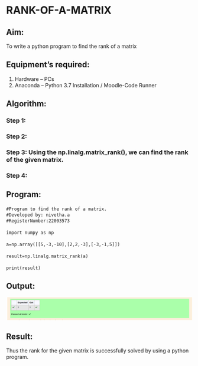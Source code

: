 # RANK-OF-A-MATRIX
## Aim:
To write a python program to find the rank of a matrix
## Equipment’s required:
1. 	Hardware – PCs
2. 	Anaconda – Python 3.7 Installation / Moodle-Code Runner
## Algorithm:
### Step 1: 
### Step 2: 
### Step 3: Using the np.linalg.matrix_rank(), we can find the rank of the given matrix.
### Step 4: 
## Program:
```
#Program to find the rank of a matrix.
#Developed by: nivetha.a
#RegisterNumber:22003573

import numpy as np

a=np.array([[5,-3,-10],[2,2,-3],[-3,-1,5]])

result=np.linalg.matrix_rank(a)

print(result)

```
## Output:

![rank.png](./images/rank.png)

## Result:
Thus the rank for the given matrix is successfully solved by  using a python program.

